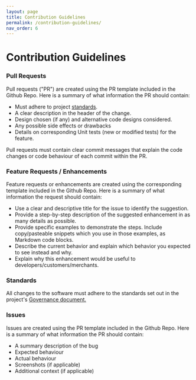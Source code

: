 ```yaml
---
layout: page
title: Contribution Guidelines
permalink: /contribution-guidelines/
nav_order: 6
---
```



# Contribution Guidelines

### Pull Requests
Pull requests ("PR") are created using the PR template included in the Github Repo.
Here is a summary of what information the PR should contain:
* Must adhere to project [standards](../Governance/governance.md).
* A clear description in the header of the change.
* Design chosen (if any) and alternative code designs considered.
* Any possible side effects or drawbacks
* Details on corresponding Unit tests (new or modified tests) for the feature.

Pull requests must contain clear commit messages that explain the code changes or
code behaviour of each commit within the PR.

### Feature Requests / Enhancements
Feature requests or enhancements are created using the corresponding template 
included in the Github Repo.
Here is a summary of what information the request should contain:

* Use a clear and descriptive title for the issue to identify the suggestion.
* Provide a step-by-step description of the suggested enhancement in as many 
details as possible.
* Provide specific examples to demonstrate the steps. Include copy/pasteable 
snippets which you use in those examples, as Markdown code blocks.
* Describe the current behavior and explain which behavior you expected to see 
instead and why.
* Explain why this enhancement would be useful to developers/customers/merchants.

### Standards
All changes to the software must adhere to the standards 
set out in the project's [Governance document.](../Governance/governance.md)

### Issues
Issues are created using the PR template included in the Github Repo.
Here is a summary of what information the PR should contain:
* A summary description of the bug
* Expected behaviour
* Actual behaviour
* Screenshots (if applicable)
* Additional context (if applicable)
